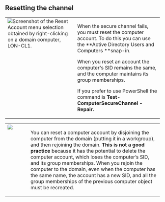 ﻿## Resetting the channel

<table>
<tbody>
<tr>
<td width="312" valign="top"><img src="/static/3.2.3.png"alt="Screenshot of the Reset Account menu selection obtained by right-clicking on a domain computer, LON-CL1."/></td>
<td width="312" valign="top">


When the secure channel fails, you must reset the computer account. To do this you can use the **Active Directory Users and Computers **snap-in. 

When you reset an account the computer's SID remains the same, and the computer maintains its group memberships. 

If you prefer to use PowerShell the command is **Test-ComputerSecureChannel -Repair.**

</td>
</tr>
</tbody>
</table>
<table>
<tbody>
<tr>
<td width="78" valign="top"><img src="/static/0.1.7.png"/>



</td>
<td width="552" valign="top">


You can reset a computer account by disjoining the computer from the domain (putting it in a workgroup), and then rejoining the domain. **This is not a good practice** because it has the potential to delete the computer account, which loses the computer’s SID, and its group memberships. When you rejoin the computer to the domain, even when the computer has the same name, the account has a new SID, and all the group memberships of the previous computer object must be recreated.

</td>
</tr>
</tbody>
</table>
